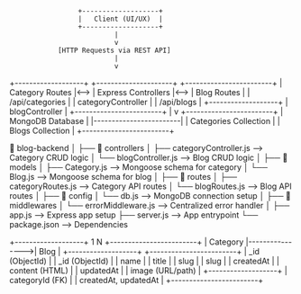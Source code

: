 <!-- basically : create the schema of catergory section and which is linked to the blog -->
<!-- of that particular . now when you clicked to that then it will open that category > -->
<!-- > all blog >particular blog -->

<!-- And the Blog contains  -->

<!-- - Means there is the category
- Inside the category all its blog
- when click categories particular blog then open that blog  -->


                     +-------------------+
                     |   Client (UI/UX)  |
                     +-------------------+
                              |
                              v
                [HTTP Requests via REST API]
                              |
                              v
+-------------------+     +---------------------+     +------------------------+
|  Category Routes   |<--> |  Express Controllers |<--> |   Blog Routes         |
|  /api/categories   |     |  categoryController  |     |   /api/blogs          |
+-------------------+     |  blogController      |     +------------------------+
                              |
                              v
                    +------------------------+
                    |    MongoDB Database     |
                    |------------------------|
                    |  Categories Collection  |
                    |  Blogs Collection       |
                    +------------------------+


📁 blog-backend
│
├── 📁 controllers
│   ├── categoryController.js  --> Category CRUD logic
│   └── blogController.js      --> Blog CRUD logic
│
├── 📁 models
│   ├── Category.js            --> Mongoose schema for category
│   └── Blog.js                --> Mongoose schema for blog
│
├── 📁 routes
│   ├── categoryRoutes.js      --> Category API routes
│   └── blogRoutes.js          --> Blog API routes
│
├── 📁 config
│   └── db.js                  --> MongoDB connection setup
│
├── 📁 middlewares
│   └── errorMiddleware.js     --> Centralized error handler
│
├── app.js                     --> Express app setup
├── server.js                  --> App entrypoint
└── package.json               --> Dependencies



+-------------------+      1     N     +------------------------+
|     Category      |---------------->|         Blog           |
+-------------------+                 +------------------------+
| _id (ObjectId)    |                 | _id (ObjectId)         |
| name              |                 | title                  |
| slug              |                 | slug                   |
| createdAt         |                 | content (HTML)         |
| updatedAt         |                 | image (URL/path)       |
+-------------------+                 | categoryId (FK)        |
                                      | createdAt, updatedAt   |
                                      +------------------------+
